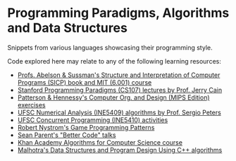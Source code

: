 Programming Paradigms, Algorithms and Data Structures
====

Snippets from various languages showcasing their programming style.

Code explored here may relate to any of the following learning resources:

* [Profs. Abelson & Sussman's Structure and Interpretation of Computer Programs (SICP) book and MIT (6.001) course](https://ocw.mit.edu/courses/electrical-engineering-and-computer-science/6-001-structure-and-interpretation-of-computer-programs-spring-2005/)
* [Stanford Programming Paradigms (CS107) lectures by Prof. Jerry Cain](https://www.youtube.com/playlist?list=PL9D558D49CA734A02)
* [Patterson & Hennessy's Computer Org. and Design (MIPS Edition) exercises](https://github.com/CalicoUFSC/biblioteca/blob/master/3a_fase/INE5411.md)
* [UFSC Numerical Analysis (INE5409) algorithms by Prof. Sergio Peters](http://sergiopeters.prof.ufsc.br/livro-calculo-numerico-computacional/)
* [UFSC Concurrent Programming (INE5410) activities](https://planos.inf.ufsc.br/modulos/planos/visualizar.php?id=3001)
* [Robert Nystrom's Game Programming Patterns](http://gameprogrammingpatterns.com/)
* [Sean Parent's "Better Code" talks](https://www.youtube.com/watch?v=QGcVXgEVMJg)
* [Khan Academy Algorithms for Computer Science course](https://www.khanacademy.org/computing/computer-science/algorithms)
* [Malhotra's Data Structures and Program Design Using C++ algorithms](https://styluspub.presswarehouse.com/browse/book/9781683923701/Data-Structures-and-Program-Design-Using-C)
